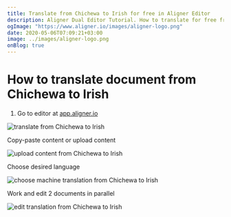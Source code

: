 ```yaml
---
title: Translate from Chichewa to Irish for free in Aligner Editor
description: Aligner Dual Editor Tutorial. How to translate for free from Chichewa to Irish. Aligner is multilingual document management platform. 
ogImage: "https://www.aligner.io/images/aligner-logo.png"
date: 2020-05-06T07:09:21+03:00
image: ../images/aligner-logo.png
onBlog: true
---
```


# How to translate document from Chichewa to Irish

1. Go to editor at [app.aligner.io](https://app.aligner.io "Aligner App web page")

![translate from Chichewa to Irish](../aligner-blank-editor.png "translate from Chichewa to Irish")

Copy-paste content or upload content

![upload content from Chichewa to Irish](../aligner-uploaded-document.png "upload content from Chichewa to Irish")

Choose desired language

![choose machine translation from Chichewa to Irish](../aligner-language-dropdown.png "choose machine translation from Chichewa to Irish")

Work and edit 2 documents in parallel

![edit translation from Chichewa to Irish](../aligner-double-sitded-editor.png "edit translation from Chichewa to Irish")

